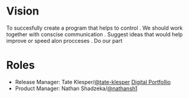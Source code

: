 # Vision
To succesfully create a program that helps to control
. We should work together with conscise communication
. Suggest ideas that would help improve or speed alon procceses
. Do our part

# Roles
* Release Manager: Tate Klesper/[@tate-klesper](https://github.com/tate-klesper) [Digital Portfollio](https://www.codermerlin.academy/users/tate-klesper/Digital%20Portfolio/index.html)
* Product Manager: Nathan Shadzeka/[@nathansh1](https://github.com/nathansh1)
